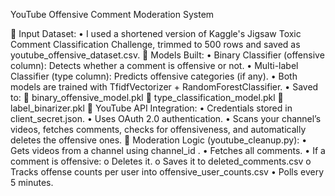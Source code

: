 YouTube Offensive Comment Moderation System

🔹 Input Dataset:
•	I used a shortened version of Kaggle's Jigsaw Toxic Comment Classification Challenge, trimmed to 500 rows and saved as youtube_offensive_dataset.csv.
🔹 Models Built:
•	Binary Classifier (offensive column): Detects whether a comment is offensive or not.
•	Multi-label Classifier (type column): Predicts offensive categories (if any).
•	Both models are trained with TfidfVectorizer + RandomForestClassifier.
•	Saved to:
	binary_offensive_model.pkl
	type_classification_model.pkl
	label_binarizer.pkl
🔹 YouTube API Integration:
•	Credentials stored in client_secret.json.
•	Uses OAuth 2.0 authentication.
•	Scans your channel’s videos, fetches comments, checks for offensiveness, and automatically deletes the offensive ones.
🔹 Moderation Logic (youtube_cleanup.py):
•	Gets videos from a channel using channel_id .
•	Fetches all comments.
•	If a comment is offensive:
o	Deletes it.
o	Saves it to deleted_comments.csv
o	Tracks offense counts per user into offensive_user_counts.csv
•	Polls every 5 minutes.

